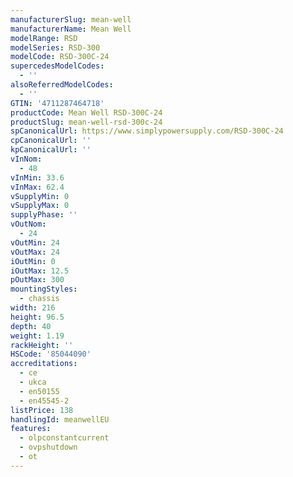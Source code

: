 ```yaml
---
manufacturerSlug: mean-well
manufacturerName: Mean Well
modelRange: RSD
modelSeries: RSD-300
modelCode: RSD-300C-24
supercedesModelCodes:
  - ''
alsoReferredModelCodes:
  - ''
GTIN: '4711287464718'
productCode: Mean Well RSD-300C-24
productSlug: mean-well-rsd-300c-24
spCanonicalUrl: https://www.simplypowersupply.com/RSD-300C-24
cpCanonicalUrl: ''
kpCanonicalUrl: ''
vInNom:
  - 48
vInMin: 33.6
vInMax: 62.4
vSupplyMin: 0
vSupplyMax: 0
supplyPhase: ''
vOutNom:
  - 24
vOutMin: 24
vOutMax: 24
iOutMin: 0
iOutMax: 12.5
pOutMax: 300
mountingStyles:
  - chassis
width: 216
height: 96.5
depth: 40
weight: 1.19
rackHeight: ''
HSCode: '85044090'
accreditations:
  - ce
  - ukca
  - en50155
  - en45545-2
listPrice: 138
handlingId: meanwellEU
features:
  - olpconstantcurrent
  - ovpshutdown
  - ot
---
```

